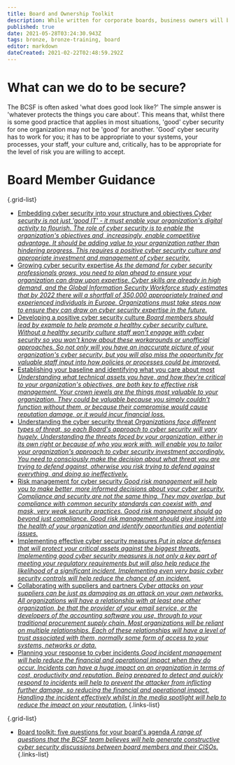 ```yaml
---
title: Board and Ownership Toolkit
description: While written for corporate boards, business owners will benefit from this information equally.
published: true
date: 2021-05-28T03:24:30.943Z
tags: bronze, bronze-training, board
editor: markdown
dateCreated: 2021-02-22T02:48:59.292Z
---
```


# What can we do to be secure?
The BCSF is often asked 'what does good look like?' The simple answer is 'whatever protects the things you care about'. This means that, whilst there is some good practice that applies in most situations, 'good' cyber security for one organization may not be 'good' for another. 'Good' cyber security has to work for you; it has to be appropriate to your systems, your processes, your staff, your culture and, critically, has to be appropriate for the level of risk you are willing to accept.


# Board Member Guidance

{.grid-list}
- [Embedding cyber security into your structure and objectives *Cyber security is not just 'good IT' - it must enable your organization's digital activity to flourish. The role of cyber security is to enable the organization's objectives and, increasingly, enable competitive advantage. It should be adding value to your organization rather than hindering progress. This requires a positive cyber security culture and appropriate investment and management of cyber security.*](/bronze-training/background-boards/board-embedding)
- [Growing cyber security expertise *As the demand for cyber security professionals grows, you need to plan ahead to ensure your organization can draw upon expertise. Cyber skills are already in high demand, and the Global Information Security Workforce study estimates that by 2022 there will a shortfall of 350,000 appropriately trained and experienced individuals in Europe.  Organizations must take steps now to ensure they can draw on cyber security expertise in the future.*](/bronze-training/background-boards/board-growing)
- [Developing a positive cyber security culture *Board members should lead by example to help promote a healthy cyber security culture. Without a healthy security culture staff won't engage with cyber security so you won't know about these workarounds or unofficial approaches. So not only will you have an inaccurate picture of your organization's cyber security, but you will also miss the opportunity for valuable staff input into how policies or processes could be improved.*](/bronze-training/background-boards/board-culture)
- [Establishing your baseline and identifying what you care about most *Understanding what technical assets you have, and how they're critical to your organization's objectives, are both key to effective risk management. Your crown jewels are the things most valuable to your organization. They could be valuable because you simply couldn't function without them, or because their compromise would cause reputation damage, or it would incur financial loss.*](/bronze-training/background-boards/board-baseline)
- [Understanding the cyber security threat *Organizations face different types of threat, so each Board's approach to cyber security will vary hugely. Understanding the threats faced by your organization, either in its own right or because of who you work with, will enable you to tailor your organization's approach to cyber security investment accordingly. You need to consciously make the decision about what threat you are trying to defend against, otherwise you risk trying to defend against everything, and doing so ineffectively.*](/bronze-training/background-boards/board-understand)
- [Risk management for cyber security *Good risk management will help you to make better, more informed decisions about your cyber security. Compliance and security are not the same thing. They may overlap, but compliance with common security standards can coexist with, and mask, very weak security practices. Good risk management should go beyond just compliance. Good risk management should give insight into the health of your organization and identify opportunities and potential issues.*](/bronze-training/background-boards/board-risk-management)
- [Implementing effective cyber security measures *Put in place defenses that will protect your critical assets against the biggest threats. Implementing good cyber security measures is not only a key part of meeting your regulatory requirements but will also help reduce the likelihood of a significant incident. Implementing even very basic cyber security controls will help reduce the chance of an incident.*](/bronze-training/background-boards/board-implementations)
- [Collaborating with suppliers and partners *Cyber attacks on your suppliers can be just as damaging as an attack on your own networks. All organizations will have a relationship with at least one other organization, be that the provider of your email service, or the developers of the accounting software you use, through to your traditional procurement supply chain. Most organizations will be reliant on multiple relationships. Each of these relationships will have a level of trust associated with them, normally some form of access to your systems, networks or data.*](/bronze-training/background-boards/board-collaboration)
- [Planning your response to cyber incidents *Good incident management will help reduce the financial and operational impact when they do occur. Incidents can have a huge impact on an organization in terms of cost, productivity and reputation. Being prepared to detect and quickly respond to incidents will help to prevent the attacker from inflicting further damage, so reducing the financial and operational impact. Handling the incident effectively whilst in the media spotlight will help to reduce the impact on your reputation.*](/bronze-training/background-boards/board-planning-response)
{.links-list}

{.grid-list}
- [Board toolkit: five questions for your board's agenda *A range of questions that the BCSF team believes will help generate constructive cyber security discussions between board members and their CISOs.*](/bronze-training/background-boards/board-five-questions)
{.links-list}

